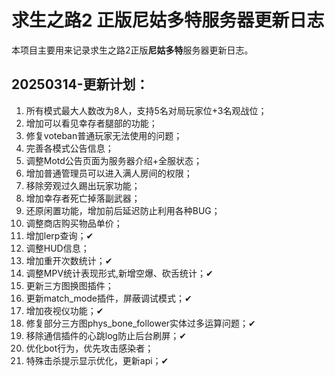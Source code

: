 # 求生之路2 正版尼姑多特服务器更新日志

本项目主要用来记录求生之路2正版**尼姑多特**服务器更新日志。

## 20250314-更新计划：

1. 所有模式最大人数改为8人，支持5名对局玩家位+3名观战位；  
2. 增加可以看见幸存者腿部的功能；  
3. 修复voteban普通玩家无法使用的问题；  
4. 完善各模式公告信息；  
5. 调整Motd公告页面为服务器介绍+全服状态；  
6. 增加普通管理员可以进入满人房间的权限；  
7. 移除旁观过久踢出玩家功能；  
8. 增加幸存者死亡掉落副武器；  
9. 还原闲置功能，增加前后延迟防止利用各种BUG；  
10. 调整商店购买物品单价；  
11. 增加lerp查询；✔  
12. 调整HUD信息；
13. 增加重开次数统计；✔
14. 调整MPV统计表现形式,新增空爆、砍舌统计；✔
15. 更新三方图换图插件；
16. 更新match_mode插件，屏蔽调试模式；✔
17. 增加夜视仪功能；✔
18. 修复部分三方图phys_bone_follower实体过多运算问题；✔
19. 移除通信插件的心跳log防止后台刷屏；✔
20. 优化bot行为，优先攻击感染者；
21. 特殊击杀提示显示优化，更新api；✔